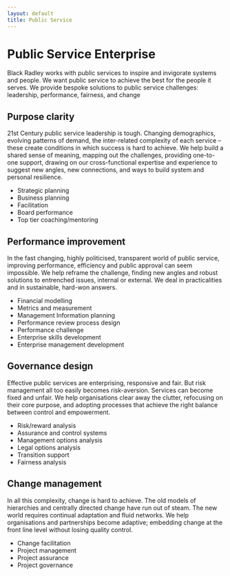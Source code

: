 ```yaml
---
layout: default
title: Public Service
---
```

# Public Service Enterprise

Black Radley works with public services to inspire
and invigorate systems and people.
We want public service to achieve the best for the people it serves.
We provide bespoke solutions to public service challenges:
leadership, performance, fairness, and change

## Purpose clarity

21st Century public service leadership is tough. Changing demographics, evolving patterns of demand, the inter-related complexity of each service – these create conditions in which success is hard to achieve. We help build a shared sense of meaning, mapping out the challenges, providing one-to-one support, drawing on our cross-functional expertise and experience to suggest new angles, new connections, and ways to build system and personal resilience.

* Strategic planning
* Business planning
* Facilitation
* Board performance
* Top tier coaching/mentoring

## Performance improvement

In the fast changing, highly politicised, transparent world of public service, improving performance, efficiency and public approval can seem impossible. We help reframe the challenge, finding new angles and robust solutions to entrenched issues, internal or external. We deal in practicalities and in sustainable, hard-won answers.

* Financial modelling
* Metrics and measurement
* Management Information planning
* Performance review process design
* Performance challenge
* Enterprise skills development
* Enterprise management development

## Governance design

Effective public services are enterprising, responsive and fair. But risk management all too easily becomes risk-aversion. Services can become fixed and unfair. We help organisations clear away the clutter, refocusing on their core purpose, and adopting processes that achieve the right balance between control and empowerment.

* Risk/reward analysis
* Assurance and control systems
* Management options analysis
* Legal options analysis
* Transition support
* Fairness analysis

## Change management

In all this complexity, change is hard to achieve. The old models of hierarchies and centrally directed change have run out of steam. The new world requires continual adaptation and fluid networks. We help organisations and partnerships become adaptive; embedding change at the front line level without losing quality control.

* Change facilitation
* Project management
* Project assurance
* Project governance
